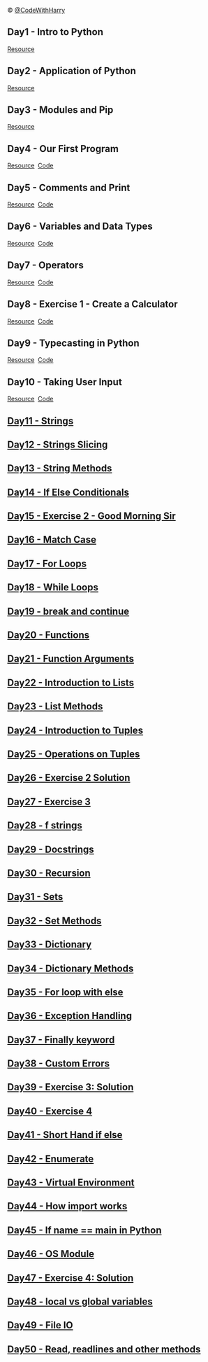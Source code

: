 © [@CodeWithHarry](https://github.com/CodeWithHarry)

## Day1 - Intro to Python
[Resource](https://github.com/subhranil002/100-Days-Of-Python/blob/master/Readme-01-10.md#day-1---what-is-programming-and-python)

## Day2 - Application of Python
[Resource](https://github.com/subhranil002/100-Days-Of-Python/blob/master/Readme-01-10.md#day-2---my-python-success-story)

## Day3 - Modules and Pip
[Resource](https://github.com/subhranil002/100-Days-Of-Python/blob/master/Readme-01-10.md#day-3---modules-and-pip-in-python)

## Day4 - Our First Program
[Resource](https://github.com/subhranil002/100-Days-Of-Python/blob/master/Readme-01-10.md#day-4---our-first-program)
&nbsp;[Code](https://github.com/subhranil002/100-Days-Of-Python/blob/master/1001.%20First.py)

## Day5 - Comments and Print
[Resource](https://github.com/subhranil002/100-Days-Of-Python/blob/master/Readme-01-10.md#day-5---comments-escape-sequence--print-in-python)
&nbsp;[Code](https://github.com/subhranil002/100-Days-Of-Python/blob/master/1002.%20Comments.py)

## Day6 - Variables and Data Types
[Resource](https://github.com/subhranil002/100-Days-Of-Python/blob/master/Readme-01-10.md#day-6---variables-and-data-types)
&nbsp;[Code](https://github.com/subhranil002/100-Days-Of-Python/blob/master/1004.%20Variables%20and%20Data%20Types.py)

## Day7 - Operators
[Resource](https://github.com/subhranil002/100-Days-Of-Python/blob/master/Readme-01-10.md#day-7---operators)
&nbsp;[Code](https://github.com/subhranil002/100-Days-Of-Python/blob/master/1005.%20Operators.py)

## Day8 - Exercise 1 - Create a Calculator
[Resource](https://github.com/subhranil002/100-Days-Of-Python/blob/master/Readme-01-10.md#day-8---exercise-1---create-a-calculator-solution)
&nbsp;[Code](https://github.com/subhranil002/100-Days-Of-Python/blob/master/1006.%20Calculetor.py)

## Day9 - Typecasting in Python
[Resource](https://github.com/subhranil002/100-Days-Of-Python/blob/master/Readme-01-10.md#day-9---typecasting-in-python)
&nbsp;[Code](https://github.com/subhranil002/100-Days-Of-Python/blob/master/1007.%20Typecasting.py)

## Day10 - Taking User Input
[Resource](https://github.com/subhranil002/100-Days-Of-Python/blob/master/Readme-01-10.md#day-10---taking-user-input-in-python)
&nbsp;[Code](https://github.com/subhranil002/100-Days-Of-Python/blob/master/1008.%20User%20Input.py)

## [Day11 - Strings](https://github.com/subhranil002/100-Days-Of-Python/blob/master/Readme-10-20.md)

## [Day12 - Strings Slicing](https://github.com/subhranil002/100-Days-Of-Python/blob/master/Readme-10-20.md)

## [Day13 - String Methods](https://github.com/subhranil002/100-Days-Of-Python/blob/master/Readme-10-20.md)

## [Day14 - If Else Conditionals](https://github.com/subhranil002/100-Days-Of-Python/blob/master/Readme-10-20.md)

## [Day15 - Exercise 2 - Good Morning Sir](https://github.com/subhranil002/100-Days-Of-Python/blob/master/Readme-10-20.md)

## [Day16 - Match Case](https://github.com/subhranil002/100-Days-Of-Python/blob/master/Readme-10-20.md)

## [Day17 - For Loops](https://github.com/subhranil002/100-Days-Of-Python/blob/master/Readme-10-20.md)

## [Day18 - While Loops](https://github.com/subhranil002/100-Days-Of-Python/blob/master/Readme-10-20.md)

## [Day19 - break and continue](https://github.com/subhranil002/100-Days-Of-Python/blob/master/Readme-10-20.md)

## [Day20 - Functions](https://github.com/subhranil002/100-Days-Of-Python/blob/master/Readme-10-20.md)

## [Day21 - Function Arguments](https://github.com/subhranil002/100-Days-Of-Python/blob/master/Readme-20-30.md)

## [Day22 - Introduction to Lists](https://github.com/subhranil002/100-Days-Of-Python/blob/master/Readme-20-30.md)

## [Day23 - List Methods](https://github.com/subhranil002/100-Days-Of-Python/blob/master/Readme-20-30.md)

## [Day24 - Introduction to Tuples](https://github.com/subhranil002/100-Days-Of-Python/blob/master/Readme-20-30.md)

## [Day25 - Operations on Tuples](https://github.com/subhranil002/100-Days-Of-Python/blob/master/Readme-20-30.md)

## [Day26 - Exercise 2 Solution](https://github.com/subhranil002/100-Days-Of-Python/blob/master/Readme-20-30.md)

## [Day27 - Exercise 3](https://github.com/subhranil002/100-Days-Of-Python/blob/master/Readme-20-30.md)

## [Day28 - f strings](https://github.com/subhranil002/100-Days-Of-Python/blob/master/Readme-20-30.md)

## [Day29 - Docstrings](https://github.com/subhranil002/100-Days-Of-Python/blob/master/Readme-20-30.md)

## [Day30 - Recursion](https://github.com/subhranil002/100-Days-Of-Python/blob/master/Readme-20-30.md)

## [Day31 - Sets](https://github.com/subhranil002/100-Days-Of-Python/blob/master/Readme-30-40.md)

## [Day32 - Set Methods](https://github.com/subhranil002/100-Days-Of-Python/blob/master/Readme-30-40.md)

## [Day33 - Dictionary](https://github.com/subhranil002/100-Days-Of-Python/blob/master/Readme-30-40.md)

## [Day34 - Dictionary Methods](https://github.com/subhranil002/100-Days-Of-Python/blob/master/Readme-30-40.md)

## [Day35 - For loop with else](https://github.com/subhranil002/100-Days-Of-Python/blob/master/Readme-30-40.md)

## [Day36 - Exception Handling](https://github.com/subhranil002/100-Days-Of-Python/blob/master/Readme-30-40.md)

## [Day37 - Finally keyword](https://github.com/subhranil002/100-Days-Of-Python/blob/master/Readme-30-40.md)

## [Day38 - Custom Errors](https://github.com/subhranil002/100-Days-Of-Python/blob/master/Readme-30-40.md)

## [Day39 - Exercise 3: Solution](https://github.com/subhranil002/100-Days-Of-Python/blob/master/Readme-30-40.md)

## [Day40 - Exercise 4](https://github.com/subhranil002/100-Days-Of-Python/blob/master/Readme-30-40.md)

## [Day41 - Short Hand if else](https://github.com/subhranil002/100-Days-Of-Python/blob/master/Readme-40-50.md)

## [Day42 - Enumerate](https://github.com/subhranil002/100-Days-Of-Python/blob/master/Readme-40-50.md)

## [Day43 - Virtual Environment](https://github.com/subhranil002/100-Days-Of-Python/blob/master/Readme-40-50.md)

## [Day44 - How import works](https://github.com/subhranil002/100-Days-Of-Python/blob/master/Readme-40-50.md)

## [Day45 - If name == main in Python](https://github.com/subhranil002/100-Days-Of-Python/blob/master/Readme-40-50.md)

## [Day46 - OS Module](https://github.com/subhranil002/100-Days-Of-Python/blob/master/Readme-40-50.md)

## [Day47 - Exercise 4: Solution](https://github.com/subhranil002/100-Days-Of-Python/blob/master/Readme-40-50.md)

## [Day48 - local vs global variables](https://github.com/subhranil002/100-Days-Of-Python/blob/master/Readme-40-50.md)

## [Day49 - File IO](https://github.com/subhranil002/100-Days-Of-Python/blob/master/Readme-40-50.md)

## [Day50 - Read, readlines and other methods](https://github.com/subhranil002/100-Days-Of-Python/blob/master/Readme-40-50.md)
